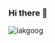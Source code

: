 ### Hi there 👋

<img src="https://github-readme-stats.vercel.app/api?username=iakgoog&show_icons=true&count_private=true" alt="iakgoog" />
